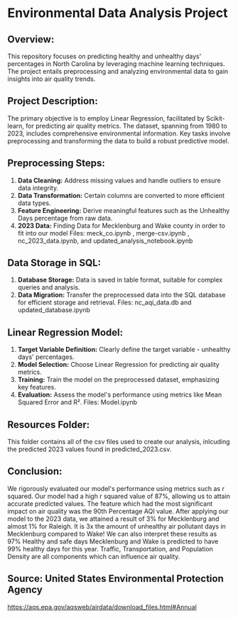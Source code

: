 # Environmental Data Analysis Project

## Overview:

This repository focuses on predicting healthy and unhealthy days' percentages in North Carolina by leveraging machine learning techniques. The project entails preprocessing and analyzing environmental data to gain insights into air quality trends. 

## Project Description:

The primary objective is to employ Linear Regression, facilitated by Scikit-learn, for predicting air quality metrics. The dataset, spanning from 1980 to 2023, includes comprehensive environmental information. Key tasks involve preprocessing and transforming the data to build a robust predictive model.

## Preprocessing Steps:

1. **Data Cleaning:** Address missing values and handle outliers to ensure data integrity.
2. **Data Transformation:**  Certain columns are converted to more efficient data types.
3. **Feature Engineering:** Derive meaningful features such as the Unhealthy Days percentage from raw data.
4. **2023 Data:** Finding Data for Mecklenburg and Wake county in order to fit into our model
   Files: meck_co.ipynb , merge-csv.ipynb , nc_2023_data.ipynb, and updated_analysis_notebook.ipynb

## Data Storage in SQL:

1. **Database Storage:** Data is saved in table format, suitable for complex queries and analysis.
2. **Data Migration:** Transfer the preprocessed data into the SQL database for efficient storage and retrieval.
   Files: nc_aqi_data.db and updated_database.ipynb 
   
## Linear Regression Model: 
1. **Target Variable Definition:** Clearly define the target variable - unhealthy days' percentages.
2. **Model Selection:** Choose Linear Regression for predicting air quality metrics.
3. **Training:** Train the model on the preprocessed dataset, emphasizing key features.
4. **Evaluation:** Assess the model's performance using metrics like Mean Squared Error and R².
   Files: Model.ipynb

## Resources Folder: 
This folder contains all of the csv files used to create our analysis, inlcuding the predicted 2023 values found in predicted_2023.csv. 

## Conclusion:

We rigorously evaluated our model's performance using metrics such as r squared. Our model had a high r squared value of 87%, allowing us to attain accurate predicted values. The feature which had the most significant impact on air quality was the 90th Percentage AQI value. After applying our model to the 2023 data, we attained a result of 3% for Mecklenburg and almost 1% for Raleigh. It is 3x the amount of unhealthy air pollutant days in Mecklenburg compared to Wake! We can also interpret these results as 97% Healthy and safe days Mecklenburg and Wake is predicted to have 99% healthy days for this year. Traffic, Transportation, and Population Density are all components which can influence air quality.

## Source: United States Environmental Protection Agency
https://aqs.epa.gov/aqsweb/airdata/download_files.html#Annual
